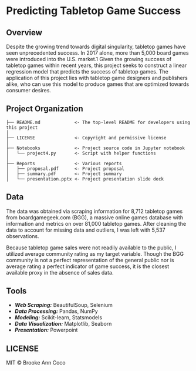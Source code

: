 # Predicting Tabletop Game Success

## Overview
Despite the growing trend towards digital singularity, tabletop games have seen unprecedented success. In 2017 alone, more than 5,000 board games were introduced into the U.S. market.1 Given the growing success of tabletop games within recent years, this project seeks to construct a linear regression model that predicts the success of tabletop games. The application of this project lies with tabletop game designers and publishers alike, who can use this model to produce games that are optimized towards consumer desires.
## Project Organization
    ├── README.md             <- The top-level README for developers using this project
    │
    ├── LICENSE               <- Copyright and permissive license
    │
    ├── Notebooks             <- Project source code in Jupyter notebook
    │   └── project4.py       <- Script with helper functions
    │
    ├── Reports               <- Various reports
    │   ├── proposal.pdf      <- Project proposal
    │   ├── summary.pdf       <- Project summary
    │   └── presentation.pptx <- Project presentation slide deck
 

## Data
The data was obtained via scraping information for 8,712 tabletop games from boardgamegeek.com (BGG), a massive online games database with information and metrics on over 81,000 tabletop games. After cleaning the data to account for missing data and outliers, I was left with 5,537 observations.

Because tabletop game sales were not readily available to the public, I utilized average community rating as my target variable. Though the BGG community is not a perfect representation of the general public nor is average rating a perfect indicator of game success, it is the closest available proxy in the absence of sales data.

## Tools
* ***Web Scraping:*** BeautifulSoup, Selenium
* ***Data Processing:*** Pandas, NumPy
* ***Modeling:*** Scikit-learn, Statsmodels
* ***Data Visualization:*** Matplotlib, Seaborn
* ***Presentation:*** Powerpoint 

## LICENSE
MIT © Brooke Ann Coco

